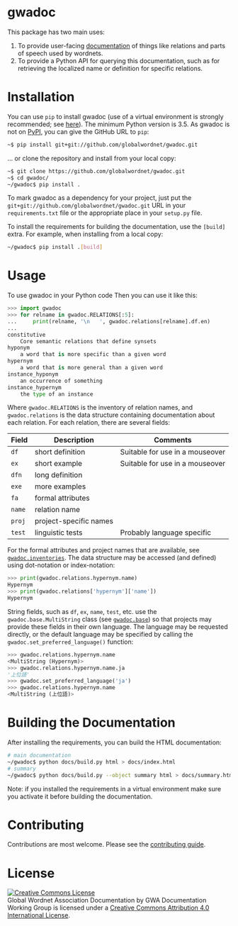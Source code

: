 # gwadoc

This package has two main uses:

1. To provide user-facing
   [documentation](https://globalwordnet.github.io/gwadoc) of things
   like relations and parts of speech used by wordnets.
2. To provide a Python API for querying this documentation, such as
   for retrieving the localized name or definition for specific
   relations.

# Installation

You can use `pip` to install gwadoc (use of a virtual environment is
strongly recommended; see [here][virtualenv]). The minimum Python
version is 3.5. As gwadoc is not on [PyPI](https://pypi.org/), you can
give the GitHub URL to `pip`:

``` bash
~$ pip install git+git://github.com/globalwordnet/gwadoc.git
```

... or clone the repository and install from your local copy:

``` bash
~$ git clone https://github.com/globalwordnet/gwadoc.git
~$ cd gwadoc/
~/gwadoc$ pip install .
```

To mark gwadoc as a dependency for your project, just put the
`git+git://github.com/globalwordnet/gwadoc.git` URL in your
`requirements.txt` file or the appropriate place in your `setup.py`
file.

To install the requirements for building the documentation, use the
`[build]` extra. For example, when installing from a local copy:

``` bash
~/gwadoc$ pip install .[build]
```

[virtualenv]: https://packaging.python.org/guides/installing-using-pip-and-virtualenv/

# Usage

To use gwadoc in your Python code
Then you can use it like this:

``` python
>>> import gwadoc
>>> for relname in gwadoc.RELATIONS[:5]:
...     print(relname, '\n   ', gwadoc.relations[relname].df.en)
... 
constitutive
    Core semantic relations that define synsets
hyponym
    a word that is more specific than a given word
hypernym
    a word that is more general than a given word
instance_hyponym
    an occurrence of something
instance_hypernym
    the type of an instance
```

Where `gwadoc.RELATIONS` is the inventory of relation names, and
`gwadoc.relations` is the data structure containing documentation
about each relation. For each relation, there are several fields:

| Field  | Description            | Comments                         | 
| ------ | ---------------------- |----------------------------------|
| `df`   | short definition       | Suitable for use in a mouseover  |
| `ex`   | short example          | Suitable for use in a mouseover  |
| `dfn`  | long definition        |                                  |
| `exe`  | more examples          |                                  |
| `fa`   | formal attributes      |                                  |
| `name` | relation name          |                                  |
| `proj` | project-specific names |                                  |
| `test` | linguistic tests       | Probably language specific       |

For the formal attributes and project names that are available, see
[`gwadoc.inventories`](gwadoc/inventories.py). The data structure
may be accessed (and defined) using dot-notation or index-notation:

``` python
>>> print(gwadoc.relations.hypernym.name)
Hypernym
>>> print(gwadoc.relations['hypernym']['name'])
Hypernym
```

String fields, such as `df`, `ex`, `name`, `test`, etc. use the
`gwadoc.base.MultiString` class (see [`gwadoc.base`](gwadoc/base.py))
so that projects may provide these fields in their own language. The
language may be requested directly, or the default language may be
specified by calling the `gwadoc.set_preferred_language()` function:

``` python
>>> gwadoc.relations.hypernym.name
<MultiString (Hypernym)>
>>> gwadoc.relations.hypernym.name.ja
'上位語'
>>> gwadoc.set_preferred_language('ja')
>>> gwadoc.relations.hypernym.name
<MultiString (上位語)>
```

# Building the Documentation

After installing the requirements, you can build the HTML documentation:

``` bash
# main documentation
~/gwadoc$ python docs/build.py html > docs/index.html
# summary
~/gwadoc$ python docs/build.py --object summary html > docs/summary.html
```

Note: if you installed the requirements in a virtual environment make
sure you activate it before building the documentation.

# Contributing

Contributions are most welcome.  Please see the [contributing guide](CONTRIBUTING.rst).


# License

<a rel="license" href="http://creativecommons.org/licenses/by/4.0/">
<img alt="Creative Commons License" style="border-width:0" src="https://i.creativecommons.org/l/by/4.0/88x31.png" /></a><br />
<span xmlns:dct="http://purl.org/dc/terms/" href="http://purl.org/dc/dcmitype/Dataset" property="dct:title" rel="dct:type">Global Wordnet Association Documentation</span>
by <span xmlns:cc="http://creativecommons.org/ns#" property="cc:attributionName">GWA Documentation Working Group</span>
is licensed under a <a rel="license" href="http://creativecommons.org/licenses/by/4.0/">Creative Commons Attribution 4.0 International License</a>.
